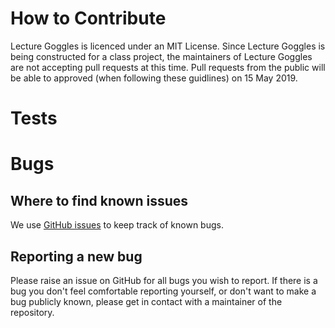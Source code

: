 # How to Contribute

Lecture Goggles is licenced under an MIT License. Since Lecture Goggles is
being constructed for a class project, the maintainers of Lecture Goggles are
not accepting pull requests at this time. Pull requests from the public will be
able to approved (when following these guidlines) on 15 May 2019.

# Tests


# Bugs

## Where to find known issues

We use
[GitHub issues](https://github.com/LectureGoggles/FlaskAPI/issues)
to keep track of known bugs.

## Reporting a new bug

Please raise an issue on GitHub for all bugs you wish to report. If there is a
bug you don't feel comfortable reporting yourself, or don't want to make a bug
publicly known, please get in contact with a maintainer of the repository.
